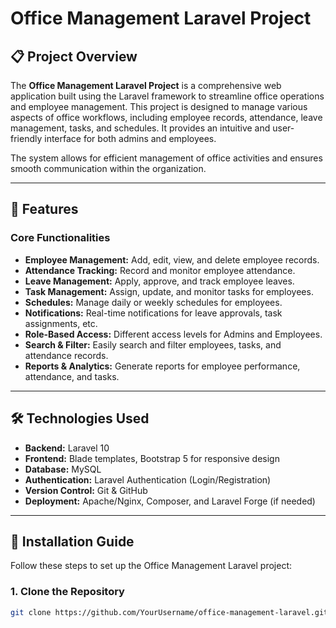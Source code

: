 # Office Management Laravel Project

## 📋 Project Overview

The **Office Management Laravel Project** is a comprehensive web application built using the Laravel framework to streamline office operations and employee management. This project is designed to manage various aspects of office workflows, including employee records, attendance, leave management, tasks, and schedules. It provides an intuitive and user-friendly interface for both admins and employees.

The system allows for efficient management of office activities and ensures smooth communication within the organization.

---

## 🌟 Features

### **Core Functionalities**
- **Employee Management:** Add, edit, view, and delete employee records.
- **Attendance Tracking:** Record and monitor employee attendance.
- **Leave Management:** Apply, approve, and track employee leaves.
- **Task Management:** Assign, update, and monitor tasks for employees.
- **Schedules:** Manage daily or weekly schedules for employees.
- **Notifications:** Real-time notifications for leave approvals, task assignments, etc.
- **Role-Based Access:** Different access levels for Admins and Employees.
- **Search & Filter:** Easily search and filter employees, tasks, and attendance records.
- **Reports & Analytics:** Generate reports for employee performance, attendance, and tasks.

---

## 🛠️ Technologies Used

- **Backend:** Laravel 10
- **Frontend:** Blade templates, Bootstrap 5 for responsive design
- **Database:** MySQL
- **Authentication:** Laravel Authentication (Login/Registration)
- **Version Control:** Git & GitHub
- **Deployment:** Apache/Nginx, Composer, and Laravel Forge (if needed)

---

## 🚀 Installation Guide

Follow these steps to set up the Office Management Laravel project:

### **1. Clone the Repository**
```bash
git clone https://github.com/YourUsername/office-management-laravel.git
